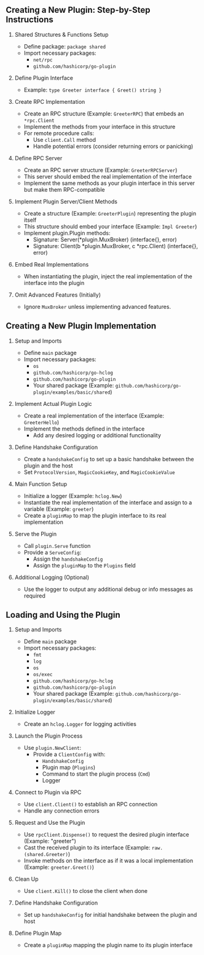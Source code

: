## Creating a New Plugin: Step-by-Step Instructions

1. Shared Structures & Functions Setup
   - Define package: `package shared`
   - Import necessary packages:
     - `net/rpc`
     - `github.com/hashicorp/go-plugin`

2. Define Plugin Interface
   - Example: `type Greeter interface { Greet() string }`

3. Create RPC Implementation
   - Create an RPC structure (Example: `GreeterRPC`) that embeds an `*rpc.Client`
   - Implement the methods from your interface in this structure
   - For remote procedure calls:
     - Use `client.Call` method
     - Handle potential errors (consider returning errors or panicking)

4. Define RPC Server
   - Create an RPC server structure (Example: `GreeterRPCServer`)
   - This server should embed the real implementation of the interface
   - Implement the same methods as your plugin interface in this server but make them RPC-compatible

5. Implement Plugin Server/Client Methods
   - Create a structure (Example: `GreeterPlugin`) representing the plugin itself
   - This structure should embed your interface (Example: `Impl Greeter`)
   - Implement plugin.Plugin methods:
        - Signature: Server(*plugin.MuxBroker) (interface{}, error)
        - Signature: Client(b *plugin.MuxBroker, c *rpc.Client) (interface{}, error)

6. Embed Real Implementations
   - When instantiating the plugin, inject the real implementation of the interface into the plugin

7. Omit Advanced Features (Initially)
   - Ignore `MuxBroker` unless implementing advanced features.

## Creating a New Plugin Implementation

1. Setup and Imports
   - Define `main` package
   - Import necessary packages:
     - `os`
     - `github.com/hashicorp/go-hclog`
     - `github.com/hashicorp/go-plugin`
     - Your shared package (Example: `github.com/hashicorp/go-plugin/examples/basic/shared`)

2. Implement Actual Plugin Logic
   - Create a real implementation of the interface (Example: `GreeterHello`)
   - Implement the methods defined in the interface
     - Add any desired logging or additional functionality

3. Define Handshake Configuration
   - Create a `handshakeConfig` to set up a basic handshake between the plugin and the host
   - Set `ProtocolVersion`, `MagicCookieKey`, and `MagicCookieValue`

4. Main Function Setup
   - Initialize a logger (Example: `hclog.New`)
   - Instantiate the real implementation of the interface and assign to a variable (Example: `greeter`)
   - Create a `pluginMap` to map the plugin interface to its real implementation

5. Serve the Plugin
   - Call `plugin.Serve` function
   - Provide a `ServeConfig`:
     - Assign the `handshakeConfig`
     - Assign the `pluginMap` to the `Plugins` field

6. Additional Logging (Optional)
   - Use the logger to output any additional debug or info messages as required

## Loading and Using the Plugin

1. Setup and Imports
   - Define `main` package
   - Import necessary packages:
     - `fmt`
     - `log`
     - `os`
     - `os/exec`
     - `github.com/hashicorp/go-hclog`
     - `github.com/hashicorp/go-plugin`
     - Your shared package (Example: `github.com/hashicorp/go-plugin/examples/basic/shared`)

2. Initialize Logger
   - Create an `hclog.Logger` for logging activities

3. Launch the Plugin Process
   - Use `plugin.NewClient`:
     - Provide a `ClientConfig` with:
       - `HandshakeConfig` 
       - Plugin map (`Plugins`)
       - Command to start the plugin process (`Cmd`)
       - Logger 

4. Connect to Plugin via RPC
   - Use `client.Client()` to establish an RPC connection
   - Handle any connection errors

5. Request and Use the Plugin
   - Use `rpcClient.Dispense()` to request the desired plugin interface (Example: "greeter")
   - Cast the received plugin to its interface (Example: `raw.(shared.Greeter)`)
   - Invoke methods on the interface as if it was a local implementation (Example: `greeter.Greet()`)

6. Clean Up
   - Use `client.Kill()` to close the client when done

7. Define Handshake Configuration
   - Set up `handshakeConfig` for initial handshake between the plugin and host

8. Define Plugin Map
   - Create a `pluginMap` mapping the plugin name to its plugin interface


